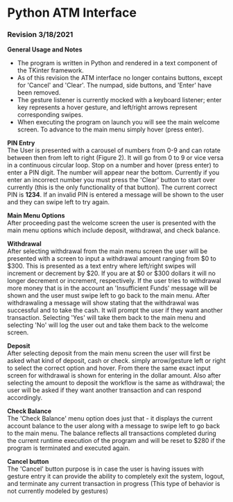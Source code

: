 # Python ATM Interface
### Revision 3/18/2021

**General Usage and Notes**</br>
- The program is written in Python and rendered in a text component of the TKinter framework.
- As of this revision the ATM interface no longer contains buttons, except for 'Cancel' and 'Clear'.  The numpad, side buttons, and 'Enter' have been removed.
- The gesture listener is currently mocked with a keyboard listener; enter key represents a hover gesture, and left/right arrows represent corresponding swipes.
- When executing the program on launch you will see the main welcome screen.  To advance to the main menu simply hover (press enter).

**PIN Entry**</br>
The User is presented with a carousel of numbers from 0-9 and can rotate between then from left to right (Figure 2).  It will go from 0 to 9 or vice versa in a continuous circular loop.  Stop on a number and hover (press enter) to enter a PIN digit.  The number will appear near the bottom.  Currently if you enter an incorrect number you must press the 'Clear' button to start over currently (this is the only functionality of that button).  The current correct PIN is **1234**.  If an invalid PIN is entered a message will be shown to the user and they can swipe left to try again.

**Main Menu Options**</br>
After proceeding past the welcome screen the user is presented with the main menu options which include deposit, withdrawal, and check balance.

**Withdrawal**</br>
After selecting withdrawal from the main menu screen the user will be presented with a screen to input a withdrawal amount ranging from $0 to $300.  This is presented as a text entry where left/right swipes will increment or decrement by $20. If you are at $0 or $300 dollars it will no longer decrement or increment, respectively.  If the user tries to withdrawal more money that is in the account an 'Insufficient Funds' message will be shown and the user must swipe left to go back to the main menu.  After withdrawaling a message will show stating that the withdrawal was successful and to take the cash.  It will prompt the user if they want another transaction.  Selecting 'Yes' will take them back to the main menu and selecting 'No' will log the user out and take them back to the welcome screen. 

**Deposit**</br>
After selecting deposit from the main menu screen the user will first be asked what kind of deposit, cash or check.  simply arrow/gesture left or right to select the correct option and hover. From there the same exact input screen for withdrawal is shown for entering in the dollar amount.  Also after selecting the amount to deposit the workflow is the same as withdrawal; the user will be asked if they want another transaction and can respond accordingly.

**Check Balance**</br>
The 'Check Balance' menu option does just that - it displays the current account balance to the user along with a message to swipe left to go back to the main menu.  The balance reflects all transactions completed during the current runtime execution of the program and will be reset to $280 if the program is terminated and executed again.

**Cancel button**</br>
The 'Cancel' button purpose is in case the user is having issues with gesture entry it can provide the ability to completely exit the system, logout, and terminate any current transaction in progress (This type of behavior is not currently modeled by gestures)